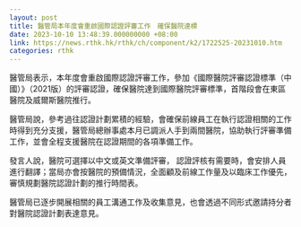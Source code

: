 ```yaml
---
layout: post
title: 醫管局本年度會重啟國際認證評審工作　確保醫院達標
date: 2023-10-10 13:48:39.000000000 +08:00
link: https://news.rthk.hk/rthk/ch/component/k2/1722525-20231010.htm
categories: rthk
---
```


醫管局表示，本年度會重啟國際認證評審工作，參加《國際醫院評審認證標準（中國）》（2021版）的評審認證，確保醫院達到國際醫院評審標準，首階段會在東區醫院及威爾斯醫院推行。
 
醫管局說，參考過往認證計劃累積的經驗，會確保前線員工在執行認證相關的工作時得到充分支援，醫管局總辦事處本月已調派人手到兩間醫院，協助執行評審準備工作，並會全程支援醫院在認證期間的各項準備工作。
 
發言人說，醫院可選擇以中文或英文準備評審， 認證評核有需要時，會安排人員進行翻譯；當局亦會按醫院的預備情況，全面顧及前線工作量及以臨床工作優先，審慎規劃醫院認證計劃的推行時間表。
 
醫管局已逐步開展相關的員工溝通工作及收集意見，也會透過不同形式邀請持分者對醫院認證計劃表達意見。
